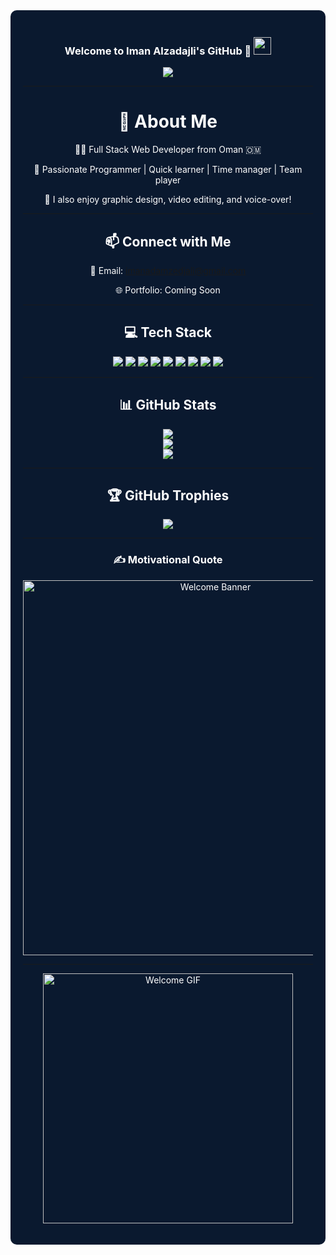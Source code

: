 <div style="background-color: #0a192f; color: white; padding: 20px; border-radius: 10px;">


<h3 align="center">
  Welcome to Iman Alzadajli's GitHub 🌸
  <img src="https://media.giphy.com/media/hvRJCLFzcasrR4ia7z/giphy.gif" width="28">
</h3>

<p align="center">
<a href="#"><img src="https://readme-typing-svg.herokuapp.com?color=F472B6&center=true&vCenter=true&lines=Hello+There%2C+I'm+Iman+%3AD;Full+Stack+Web+Developer;Let's+Enjoy+Together"></a>
</p>

---

<div align="center">

<h1>💫 About Me</h1>

<p>👩‍💻 Full Stack Web Developer from Oman 🇴🇲</p>
<p>🌟 Passionate Programmer | Quick learner | Time manager | Team player</p>
<p>🎨 I also enjoy graphic design, video editing, and voice-over!</p>

---

<h2>📫 Connect with Me</h2>

<p>📧 Email: <a href="mailto:imanadamzedjali@gmail.com">imanadamzedjali@gmail.com</a></p>
<p>🌐 Portfolio: Coming Soon<!--<a href="https://iman-alzadajli.github.io/Imanprofile.github.io/" target="_blank" rel="noopener noreferrer">click here</a></p>--> 

---

<h2>💻 Tech Stack</h2>

<p>
  <img src="https://img.shields.io/badge/C%23-239120?style=for-the-badge&logo=c-sharp&logoColor=white">
  <img src="https://img.shields.io/badge/Java-007396?style=for-the-badge&logo=java&logoColor=white">
  <img src="https://img.shields.io/badge/MySQL-4479A1?style=for-the-badge&logo=mysql&logoColor=white">
  <img src="https://img.shields.io/badge/HTML5-E34F26?style=for-the-badge&logo=html5&logoColor=white">
  <img src="https://img.shields.io/badge/CSS3-1572B6?style=for-the-badge&logo=css3&logoColor=white">
  <img src="https://img.shields.io/badge/JavaScript-F7DF1E?style=for-the-badge&logo=javascript&logoColor=black">
  <img src="https://img.shields.io/badge/Photoshop-31A8FF?style=for-the-badge&logo=AdobePhotoshop&logoColor=white">
  <img src="https://img.shields.io/badge/Canva-00C4CC?style=for-the-badge&logo=Canva&logoColor=white">
  <img src="https://img.shields.io/badge/GitHub-181717?style=for-the-badge&logo=github&logoColor=white">



</p>

---

<h2>📊 GitHub Stats</h2>

<p>
  <img src="https://github-readme-stats.vercel.app/api?username=Iman-Alzadajli&theme=radical&show_icons=true&hide_border=false">
  <br>
  <img src="https://github-readme-streak-stats.herokuapp.com/?user=Iman-Alzadajli&theme=radical&hide_border=false">
  <br>
  <img src="https://github-readme-stats.vercel.app/api/top-langs/?username=Iman-Alzadajli&layout=compact&theme=radical&hide_border=false">
</p>

---

<h2>🏆 GitHub Trophies</h2>
<p>
  <img src="https://github-profile-trophy.vercel.app/?username=Iman-Alzadajli&theme=onedark&margin-w=8&no-bg=true">
</p>

---

<h3>✍️ Motivational Quote</h3>

<p>
<p align="center">
  <img src="https://l.top4top.io/p_3423nuw701.png" width="600" alt="Welcome Banner">
</p>

</div>

</p>

---

<p align="center">
  <img src="https://i.pinimg.com/originals/ed/76/df/ed76df1b5da78ca7317a01cf9a648d0c.gif" width="400" alt="Welcome GIF">
</p>

</div>
